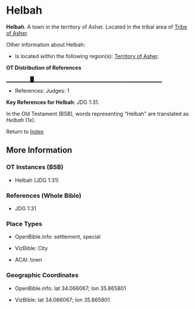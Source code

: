 # Helbah
**Helbah**. 
A town in the territory of Asher. 
Located in the tribal area of [Tribe of Asher](../../../groups/md/acai/Asher.md). 




Other information about Helbah:


* Is located within the following region(s): 
[Territory of Asher](TerritoryOfAsher.md). 


**OT Distribution of References**

▁▁▁▁▁▁█▁▁▁▁▁▁▁▁▁▁▁▁▁▁▁▁▁▁▁▁▁▁▁▁▁▁▁▁▁▁▁▁
* References: Judges: 1



**Key References for Helbah**: 
JDG 1:31. 


In the Old Testament (BSB), words representing “Helbah” are translated as 
*Helbah* (1x). 




Return to [Index](00-Index.md)

## More Information

### OT Instances (BSB)

* Helbah (JDG 1:31)



### References (Whole Bible)

* JDG 1:31


### Place Types

* OpenBible.info: settlement, special

* VizBible: City

* ACAI: town



### Geographic Coordinates

* OpenBible.info: lat 34.066067; lon 35.865801

* VizBible: lat 34.066067; lon 35.865801




